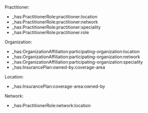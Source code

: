 Practitioner:
- _has:PractitionerRole:practitioner:location
- _has:PractitionerRole:practitioner:network
- _has:PractitionerRole:practitioner:speciality
- _has:PractitionerRole:practitioner:role

Organization:
- _has:OrganizationAffiliation:participating-organization:location
- _has:OrganizationAffiliation:participating-organization:network
- _has:OrganizationAffiliation:participating-organization:speciality
- _has:InsurancePlan:owned-by:coverage-area

Location:
- _has:InsurancePlan:coverage-area:owned-by

Network:
- _has:PractitionerRole:network:location